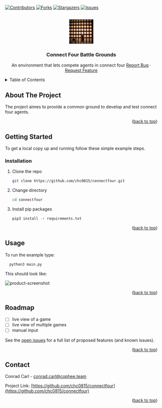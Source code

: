 <a name="readme-top"></a>

[![Contributors][contributors-shield]][contributors-url]
[![Forks][forks-shield]][forks-url]
[![Stargazers][stars-shield]][stars-url]
[![Issues][issues-shield]][issues-url]

<!-- PROJECT LOGO -->
<br />
<div align="center">
  <a href="https://github.com/chc0815/connectfour">
    <img src="images/logo.png" alt="Logo" width="80" height="80">
  </a>

<h3 align="center">Connect Four Battle Grounds</h3>

  <p align="center">
    An environment that lets compete agents in connect four
    <a href="https://github.com/chc0815/connectfour/issues">Report Bug</a>
    ·
    <a href="https://github.com/chc0815/connectfour/issues">Request Feature</a>
  </p>
</div>

<!-- TABLE OF CONTENTS -->
<details>
  <summary>Table of Contents</summary>
  <ol>
    <li>
      <a href="#about-the-project">About The Project</a>
    </li>
    <li>
      <a href="#getting-started">Getting Started</a>
      <ul>
        <li><a href="#installation">Installation</a></li>
      </ul>
    </li>
    <li><a href="#usage">Usage</a></li>
    <li><a href="#roadmap">Roadmap</a></li>
  </ol>
</details>

<!-- ABOUT THE PROJECT -->

## About The Project

<!-- [![Product Name Screen Shot][product-screenshot]](https://example.com) -->

The project aimes to provide a common ground to develop and test connect four agents.

<p align="right">(<a href="#readme-top">back to top</a>)</p>

<!-- GETTING STARTED -->

## Getting Started

To get a local copy up and running follow these simple example steps.

### Installation

1. Clone the repo
   ```sh
   git clone https://github.com/chc0815/connectfour.git
   ```
2. Change directory
   ```sh
   cd connectfour
   ```
3. Install pip packages
   ```sh
   pip3 install -r requirements.txt
   ```

<p align="right">(<a href="#readme-top">back to top</a>)</p>

<!-- USAGE EXAMPLES -->

## Usage

To run the example type:

```sh
  python3 main.py
```

This should look like:

![product-screenshot]([product-screenshot])

<p align="right">(<a href="#readme-top">back to top</a>)</p>

<!-- ROADMAP -->

## Roadmap

- [ ] live view of a game
- [ ] live view of multiple games
- [ ] manual input

See the [open issues](https://github.com/chc0815/connectfour/issues) for a full list of proposed features (and known issues).

<p align="right">(<a href="#readme-top">back to top</a>)</p>

<!-- CONTACT -->

## Contact

Conrad Carl - conrad.carl@cophee.team

Project Link: [https://github.com/chc0815/connectfour](https://github.com/chc0815/connectfour)

<p align="right">(<a href="#readme-top">back to top</a>)</p>

<!-- MARKDOWN LINKS & IMAGES -->
<!-- https://www.markdownguide.org/basic-syntax/#reference-style-links -->

[contributors-shield]: https://img.shields.io/github/contributors/chc0815/connectfour.svg?style=for-the-badge
[contributors-url]: https://github.com/chc0815/connectfour/graphs/contributors
[forks-shield]: https://img.shields.io/github/forks/chc0815/connectfour.svg?style=for-the-badge
[forks-url]: https://github.com/chc0815/connectfour/network/members
[stars-shield]: https://img.shields.io/github/stars/chc0815/connectfour.svg?style=for-the-badge
[stars-url]: https://github.com/chc0815/connectfour/stargazers
[issues-shield]: https://img.shields.io/github/issues/chc0815/connectfour.svg?style=for-the-badge
[issues-url]: https://github.com/chc0815/connectfour/issues
[license-shield]: https://img.shields.io/github/license/chc0815/connectfour.svg?style=for-the-badge
[license-url]: https://github.com/chc0815/connectfour/blob/master/LICENSE.txt
[linkedin-shield]: https://img.shields.io/badge/-LinkedIn-black.svg?style=for-the-badge&logo=linkedin&colorB=555
[product-screenshot]: images/sample_run.png
